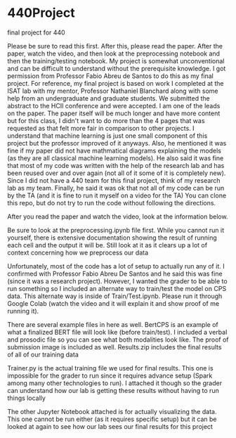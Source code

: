 # 440Project
final project for 440

Please be sure to read this first. After this, please read the paper. After the paper, watch the video, and then look at the preprocessing notebook and then the training/testing notebook. My project is somewhat unconventional and can be difficult to understand without the prerequisite knowledge. I got permission from Professor Fabio Abreu de Santos to do this as my final project. For reference, my final project is based on work I completed at the ISAT lab with my mentor, Professor Nathaniel Blanchard along with some help from an undergraduate and graduate students. We submitted the abstract to the HCII conference and were accepted. I am one of the leads on the paper. The paper itself will be much longer and have more content but for this class, I didn't want to do more than the 4 pages that was requested as that felt more fair in comparison to other projects. I understand that machine learning is just one small component of this project but the professor improved of it anyways. Also, he mentioned it was fine if my paper did not have mathmatical diagrams explaining the models (as they are all classical machine learning models). He also said it was fine that most of my code was written with the help of the research lab and has been reused over and over again (not all of it some of it is completely new). Since I did not have a 440 team for this final project, think of my research lab as my team. Finally, he said it was ok that not all of my code can be run by the TA (and it is fine to run it myself on a video for the TA) You can clone this repo, but do not try to run the code without following the directions.

After you read the paper and watch the video, look at the information below.

Be sure to look at the preprocessing.ipynb file first. While you cannot run it yourself, there is extensive documentation showing the result of running each cell and the output it will be. Still look at it as it clears up a lot of context concerning how we preprocess our data

Unfortunately, most of the code has a lot of setup to actually run any of it. I confirmed with Professor Fabio Abreu De Santos and he said this was fine (since it was a research project). However, I wanted the grader to be able to run something so I included an alternate way to train/test the model on CPS data. This alternate way is inside of Train/Test.ipynb. Please run it through Google Colab (watch the video and it will explain it and show proof of me running it).

There are several example files in here as well. BertCPS is an example of what a finalized BERT file will look like (before train/test). I included a verbal and prosodic file so you can see what both modalities look like. The proof of submission image is included as well. Results.zip includes the final results of all of our training data

Trainer.py is the actual training file we used for final results. This one is impossible for the grader to run since it requires advance setup (Spark among many other technologies to run). I attached it though so the grader can understand how our lab is getting these results without having to run things locally

The other Jupyter Notebook attached is for actually visualizing the data. This one cannot be run either (as it requires specific setup) but it can be looked at again to see how our lab sees our final results for this project


